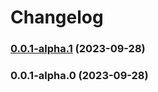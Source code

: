 # Changelog
### [0.0.1-alpha.1](https://github.com/isubo-org/types-isubo-core/compare/v0.0.1-alpha.0...v0.0.1-alpha.1) (2023-09-28)

### 0.0.1-alpha.0 (2023-09-28)

